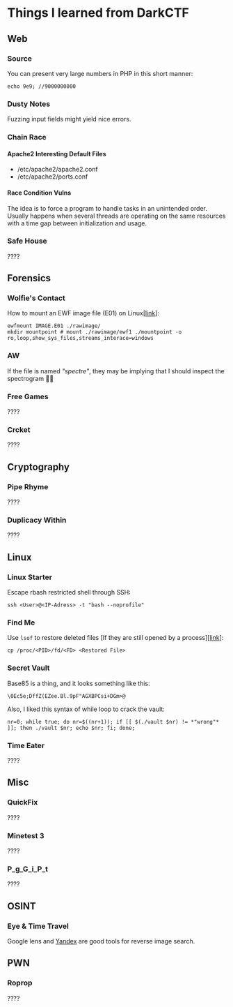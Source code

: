 # Things I learned from DarkCTF

## Web

### Source

You can present very large numbers in PHP in this short manner:

```text
echo 9e9; //9000000000
```

### Dusty Notes

Fuzzing input fields might yield nice errors.

### Chain Race

#### Apache2 Interesting Default Files

* /etc/apache2/apache2.conf
* /etc/apache2/ports.conf

#### Race Condition Vulns

The idea is to force a program to handle tasks in an unintended order. Usually happens when several threads are operating on the same resources with a time gap between initialization and usage.

### Safe House

????

## Forensics

### Wolfie's Contact

How to mount an EWF image file \(E01\) on Linux\[[link](https://www.andreafortuna.org/2018/04/11/how-to-mount-an-ewf-image-file-e01-on-linux/)\]:

```text
ewfmount IMAGE.E01 ./rawimage/
mkdir mountpoint # mount ./rawimage/ewf1 ./mountpoint -o ro,loop,show_sys_files,streams_interace=windows
```

### AW

If the file is named _"spectre"_, they may be implying that I should inspect the spectrogram 🤦‍♂️

### Free Games

????

### Crcket

????

## Cryptography

### Pipe Rhyme

????

### Duplicacy Within

????

## Linux

### Linux Starter

Escape rbash restricted shell through SSH:

```text
ssh <User>@<IP-Adress> -t "bash --noprofile"
```

### Find Me

Use `lsof` to restore deleted files \[If they are still opened by a process\]\[[link](https://www.linux.com/news/bring-back-deleted-files-lsof/)\]:

```text
cp /proc/<PID>/fd/<FD> <Restored File>
```

### Secret Vault

Base85 is a thing, and it looks something like this:

```text
\0Ec5e;DffZ(EZee.Bl.9pF"AGXBPCsi+DGm>@
```

Also, I liked this syntax of while loop to crack the vault:

```text
nr=0; while true; do nr=$((nr+1)); if [[ $(./vault $nr) != *"wrong"* ]]; then ./vault $nr; echo $nr; fi; done;
```

### Time Eater

????

## Misc

### QuickFix

????

### Minetest 3

????

### P\_g\_G\_i\_P\_t

????

## OSINT

### Eye & Time Travel

Google lens and [Yandex](https://yandex.com/images/) are good tools for reverse image search.

## PWN

### Roprop

????


